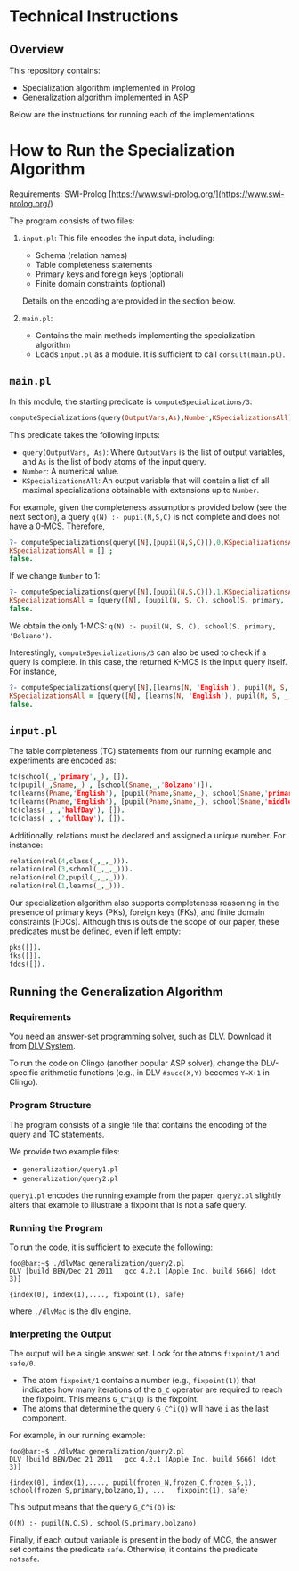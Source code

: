 # Technical Instructions

## Overview

This repository contains:

- Specialization algorithm implemented in Prolog
- Generalization algorithm implemented in ASP

Below are the instructions for running each of the implementations.



# How to Run the Specialization Algorithm

Requirements: SWI-Prolog [https://www.swi-prolog.org/](https://www.swi-prolog.org/)

The program consists of two files:

1. `input.pl`: This file encodes the input data, including:
    - Schema (relation names)
    - Table completeness statements 
    - Primary keys and foreign keys (optional)
    - Finite domain constraints (optional)

   Details on the encoding are provided in the section below.

2. `main.pl`: 
    - Contains the main methods implementing the specialization algorithm
    - Loads `input.pl` as a module. It is sufficient to call `consult(main.pl)`.

## `main.pl`

In this module, the starting predicate is `computeSpecializations/3`:

```prolog
computeSpecializations(query(OutputVars,As),Number,KSpecializationsAll).
```

This predicate takes the following inputs:
- `query(OutputVars, As)`: Where `OutputVars` is the list of output variables, and `As` is the list of body atoms of the input query.
- `Number`: A numerical value.
- `KSpecializationsAll`: An output variable that will contain a list of all maximal specializations obtainable with extensions up to `Number`.

For example, given the completeness assumptions provided below (see the next section), a query `q(N) :- pupil(N,S,C)` is not complete and does not have a 0-MCS. Therefore,

```prolog
?- computeSpecializations(query([N],[pupil(N,S,C)]),0,KSpecializationsAll).
KSpecializationsAll = [] ;
false.
```

If we change `Number` to 1:

```prolog
?- computeSpecializations(query([N],[pupil(N,S,C)]),1,KSpecializationsAll).
KSpecializationsAll = [query([N], [pupil(N, S, C), school(S, primary, 'Bolzano')])] ;
false.
```

We obtain the only 1-MCS: `q(N) :- pupil(N, S, C), school(S, primary, 'Bolzano')`.

Interestingly, `computeSpecializations/3` can also be used to check if a query is complete. In this case, the returned K-MCS is the input query itself. For instance,

```prolog
?- computeSpecializations(query([N],[learns(N, 'English'), pupil(N, S, _), school(S, primary, 'Bolzano')]),0,KSpecializationsAll).
KSpecializationsAll = [query([N], [learns(N, 'English'), pupil(N, S, _), school(S, primary, 'Bolzano')])] ;
false.
```

## `input.pl`

The table completeness (TC) statements from our running example and experiments are encoded as:

```prolog
tc(school(_,'primary',_), []). 
tc(pupil(_,Sname,_) , [school(Sname,_,'Bolzano')]).    
tc(learns(Pname,'English'), [pupil(Pname,Sname,_), school(Sname,'primary', _)]).
tc(learns(Pname,'English'), [pupil(Pname,Sname,_), school(Sname,'middle', _)]).
tc(class(_,_,'halfDay'), []).  
tc(class(_,_,'fullDay'), []).
```

Additionally, relations must be declared and assigned a unique number. For instance:

```prolog
relation(rel(4,class(_,_,_))).
relation(rel(3,school(_,_,_))).
relation(rel(2,pupil(_,_,_))).
relation(rel(1,learns(_,_))).
```

Our specialization algorithm also supports completeness reasoning in the presence of primary keys (PKs), foreign keys (FKs), and finite domain constraints (FDCs). Although this is outside the scope of our paper, these predicates must be defined, even if left empty:

```prolog
pks([]).
fks([]).
fdcs([]).
```


## Running the Generalization Algorithm

### Requirements

You need an answer-set programming solver, such as DLV. Download it from [DLV System](https://www.dlvsystem.it/).

To run the code on Clingo (another popular ASP solver), change the DLV-specific arithmetic functions (e.g., in DLV `#succ(X,Y)` becomes `Y=X+1` in Clingo).

### Program Structure

The program consists of a single file that contains the encoding of the query and TC statements.

We provide two example files:

- `generalization/query1.pl`
- `generalization/query2.pl`

`query1.pl` encodes the running example from the paper. `query2.pl` slightly alters that example to illustrate a fixpoint that is not a safe query.

### Running the Program

To run the code, it is sufficient to execute the following:

```console
foo@bar:~$ ./dlvMac generalization/query2.pl
DLV [build BEN/Dec 21 2011   gcc 4.2.1 (Apple Inc. build 5666) (dot 3)]

{index(0), index(1),...., fixpoint(1), safe}
```
where `./dlvMac` is the dlv engine. 

### Interpreting the Output

The output will be a single answer set. Look for the atoms `fixpoint/1` and `safe/0`. 

- The atom `fixpoint/1` contains a number (e.g., `fixpoint(1)`) that indicates how many iterations of the `G_C` operator are required to reach the fixpoint. This means `G_C^i(Q)` is the fixpoint.
- The atoms that determine the query `G_C^i(Q)` will have `i` as the last component.

For example, in our running example:

```console
foo@bar:~$ ./dlvMac generalization/query2.pl
DLV [build BEN/Dec 21 2011   gcc 4.2.1 (Apple Inc. build 5666) (dot 3)]

{index(0), index(1),...., pupil(frozen_N,frozen_C,frozen_S,1), school(frozen_S,primary,bolzano,1), ...   fixpoint(1), safe}
```

This output means that the query `G_C^i(Q)` is:

```
Q(N) :- pupil(N,C,S), school(S,primary,bolzano)
```

Finally, if each output variable is present in the body of MCG, the answer set contains the predicate `safe`. Otherwise, it contains the predicate `notsafe`.
